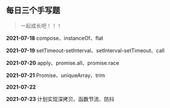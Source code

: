## 每日三个手写题

>  一起成长吧！！！

**2021-07-18** compose、instanceOf、flat

**2021-07-19** setTimeout-setInterval、setInterval-setTimeout、call

**2021-07-20** apply、promise.all、promise.race

**2021-07-21** Promise、uniqueArray、trim 

**2021-07-22**  

**2021-07-23** 计划实现深拷贝、函数节流、防抖


